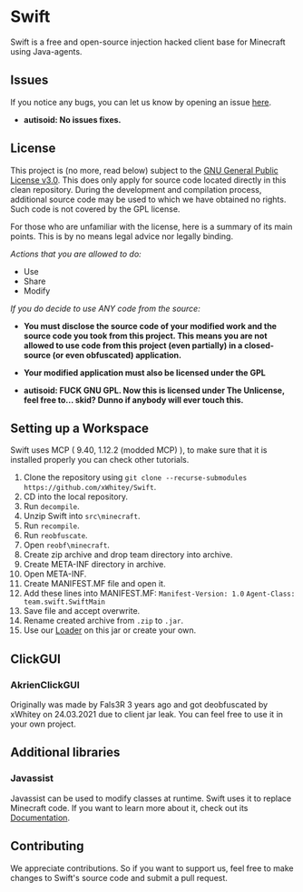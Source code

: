 # Swift
Swift is a free and open-source injection hacked client base for Minecraft using Java-agents.

## Issues
If you notice any bugs, you can let us know by opening an issue [here](https://github.com/xWhitey/Swift/issues).
- **autisoid: No issues fixes.**

## License
This project is (no more, read below) subject to the [GNU General Public License v3.0](https://www.gnu.org/licenses/gpl-3.0.en.html). This does only apply for source code located directly in this clean repository. During the development and compilation process, additional source code may be used to which we have obtained no rights. Such code is not covered by the GPL license.

For those who are unfamiliar with the license, here is a summary of its main points. This is by no means legal advice nor legally binding.

*Actions that you are allowed to do:*

- Use
- Share
- Modify

*If you do decide to use ANY code from the source:*

- **You must disclose the source code of your modified work and the source code you took from this project. This means you are not allowed to use code from this project (even partially) in a closed-source (or even obfuscated) application.**
- **Your modified application must also be licensed under the GPL**

- **autisoid: FUCK GNU GPL. Now this is licensed under The Unlicense, feel free to... skid? Dunno if anybody will ever touch this.**

## Setting up a Workspace
Swift uses MCP ( 9.40, 1.12.2 (modded MCP) ), to make sure that it is installed properly you can check other tutorials.
1. Clone the repository using `git clone --recurse-submodules https://github.com/xWhitey/Swift`. 
2. CD into the local repository.
3. Run `decompile`.
4. Unzip Swift into `src\minecraft`.
5. Run `recompile`.
6. Run `reobfuscate`.
7. Open `reobf\minecraft`.
7. Create zip archive and drop team directory into archive.
8. Create META-INF directory in archive.
9. Open META-INF.
10. Create MANIFEST.MF file and open it.
11. Add these lines into MANIFEST.MF:
`Manifest-Version: 1.0`
`Agent-Class: team.swift.SwiftMain`
12. Save file and accept overwrite.
13. Rename created archive from `.zip` to `.jar`.
14. Use our [Loader](https://github.com/xWhitey/Loader) on this jar or create your own.

## ClickGUI
### AkrienClickGUI
Originally was made by Fals3R 3 years ago and got deobfuscated by xWhitey on 24.03.2021 due to client jar leak.
You can feel free to use it in your own project.

## Additional libraries
### Javassist
Javassist can be used to modify classes at runtime. Swift uses it to replace Minecraft code. If you want to learn more about it, check out its [Documentation](https://www.javassist.org/html/index.html).

## Contributing
We appreciate contributions. So if you want to support us, feel free to make changes to Swift's source code and submit a pull request.